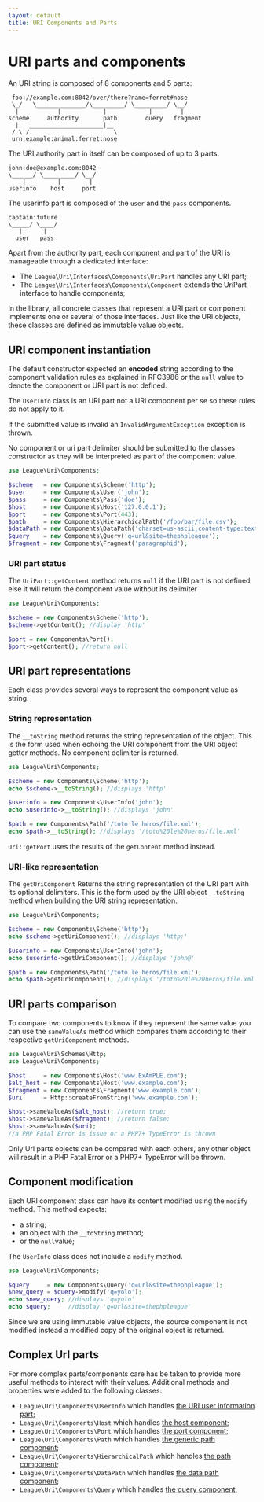 ```yaml
---
layout: default
title: URI Components and Parts
---
```


# URI parts and components

An URI string is composed of 8 components and 5 parts:

~~~
 foo://example.com:8042/over/there?name=ferret#nose
 \_/   \______________/\_________/ \_________/ \__/
  |           |            |            |        |
scheme     authority       path        query   fragment
  |   _____________________|__
 / \ /                        \
 urn:example:animal:ferret:nose
~~~

The URI authority part in itself can be composed of up to 3 parts.

~~~
john:doe@example.com:8042
\______/ \_________/ \__/
    |         |        |
userinfo    host     port
~~~

The userinfo part is composed of the `user` and the `pass` components.

~~~
captain:future
\_____/ \____/
   |      |
  user   pass
~~~

Apart from the authority part, each component and part of the URI is manageable through a dedicated interface:

- The `League\Uri\Interfaces\Components\UriPart` handles any URI part;
- The `League\Uri\Interfaces\Components\Component` extends the UriPart interface to handle components;

In the library, all concrete classes that represent a URI part or component implements one or several of those interfaces. Just like the URI objects, these classes are defined as immutable value objects.

## URI component instantiation

The default constructor expected an **encoded** string according to the component validation rules as explained in RFC3986 or the `null` value to denote the component or URI part is not defined.

<p class="message-notice">The <code>UserInfo</code> class is an URI part not a URI component per se so these rules do not apply to it.</p>

<p class="message-warning">If the submitted value is invalid an <code>InvalidArgumentException</code> exception is thrown.</p>

<p class="message-warning">No component or uri part delimiter should be submitted to the classes constructor as they will be interpreted as part of the component value.</p>

~~~php
use League\Uri\Components;

$scheme   = new Components\Scheme('http');
$user     = new Components\User('john');
$pass     = new Components\Pass('doe');
$host     = new Components\Host('127.0.0.1');
$port     = new Components\Port(443);
$path     = new Components\HierarchicalPath('/foo/bar/file.csv');
$dataPath = new Components\DataPath('charset=us-ascii;content-type:text/plain,Hello%20World!');
$query    = new Components\Query('q=url&site=thephpleague');
$fragment = new Components\Fragment('paragraphid');
~~~

### URI part status

The `UriPart::getContent` method returns `null` if the URI part is not defined else it will return the component value without its delimiter

~~~php
use League\Uri\Components;

$scheme = new Components\Scheme('http');
$scheme->getContent(); //display 'http'

$port = new Components\Port();
$port->getContent(); //return null
~~~

## URI part representations

Each class provides several ways to represent the component value as string.

### String representation

The `__toString` method returns the string representation of the object. This is the form used when echoing the URI component from the URI object getter methods. No component delimiter is returned.

~~~php
use League\Uri\Components;

$scheme = new Components\Scheme('http');
echo $scheme->__toString(); //displays 'http'

$userinfo = new Components\UserInfo('john');
echo $userinfo->__toString(); //displays 'john'

$path = new Components\Path('/toto le heros/file.xml');
echo $path->__toString(); //displays '/toto%20le%20heros/file.xml'
~~~

<p class="message-notice"><code>Uri::getPort</code> uses the results of the <code>getContent</code> method instead.</p>


### URI-like representation

The `getUriComponent` Returns the string representation of the URI part with its optional delimiters. This is the form used by the URI object `__toString` method when building the URI string representation.

~~~php
use League\Uri\Components;

$scheme = new Components\Scheme('http');
echo $scheme->getUriComponent(); //displays 'http:'

$userinfo = new Components\UserInfo('john');
echo $userinfo->getUriComponent(); //displays 'john@'

$path = new Components\Path('/toto le heros/file.xml');
echo $path->getUriComponent(); //displays '/toto%20le%20heros/file.xml'
~~~

## URI parts comparison

To compare two components to know if they represent the same value you can use the `sameValueAs` method which compares them according to their respective `getUriComponent` methods.

~~~php
use League\Uri\Schemes\Http;
use League\Uri\Components;

$host     = new Components\Host('www.ExAmPLE.com');
$alt_host = new Components\Host('www.example.com');
$fragment = new Components\Fragment('www.example.com');
$uri      = Http::createFromString('www.example.com');

$host->sameValueAs($alt_host); //return true;
$host->sameValueAs($fragment); //return false;
$host->sameValueAs($uri);
//a PHP Fatal Error is issue or a PHP7+ TypeError is thrown
~~~

<p class="message-warning">Only Url parts objects can be compared with each others, any other object will result in a PHP Fatal Error or a PHP7+ TypeError will be thrown.</p>

## Component modification

Each URI component class can have its content modified using the `modify` method. This method expects:

- a string;
- an object with the `__toString` method;
- or the `null`value;

<p class="message-warning">The <code>UserInfo</code> class does not include a <code>modify</code> method.</p>

~~~php
use League\Uri\Components;

$query     = new Components\Query('q=url&site=thephpleague');
$new_query = $query->modify('q=yolo');
echo $new_query; //displays 'q=yolo'
echo $query;     //display 'q=url&site=thephpleague'
~~~

Since we are using immutable value objects, the source component is not modified instead a modified copy of the original object is returned.

## Complex Url parts

For more complex parts/components care has be taken to provide more useful methods to interact with their values. Additional methods and properties were added to the following classes:

* `League\Uri\Components\UserInfo` which handles [the URI user information part](/4.0/components/userinfo/);
* `League\Uri\Components\Host` which handles [the host component](/4.0/components/host/);
* `League\Uri\Components\Port` which handles [the port component](/4.0/components/port/);
* `League\Uri\Components\Path` which handles [the generic path component](/4.0/components/path/);
* `League\Uri\Components\HierarchicalPath` which handles [the path component](/4.0/components/hierarchical-path/);
* `League\Uri\Components\DataPath` which handles [the data path component](/4.0/components/datauri-path/);
* `League\Uri\Components\Query` which handles [the query component](/4.0/components/query/);
